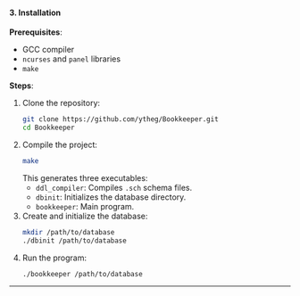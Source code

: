 #### **3. Installation**  
**Prerequisites**:  
- GCC compiler  
- `ncurses` and `panel` libraries  
- `make`  

**Steps**:  
1. Clone the repository:  
   ```bash  
   git clone https://github.com/ytheg/Bookkeeper.git  
   cd Bookkeeper  
   ```  
2. Compile the project:  
   ```bash  
   make  
   ```  
   This generates three executables:  
   - `ddl_compiler`: Compiles `.sch` schema files.  
   - `dbinit`: Initializes the database directory.  
   - `bookkeeper`: Main program.  
3. Create and initialize the database:  
   ```bash  
   mkdir /path/to/database  
   ./dbinit /path/to/database  
   ```  
4. Run the program:  
   ```bash  
   ./bookkeeper /path/to/database  
   ```  

---
